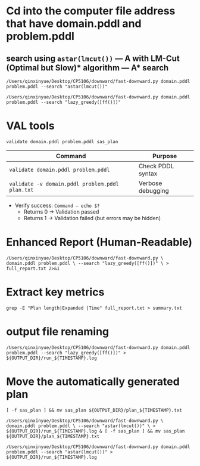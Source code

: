 # Cd into the computer file address that have domain.pddl and problem.pddl 
## search using `astar(lmcut())` —  A with LM-Cut (Optimal but Slow)* algorithm — A* search
`/Users/qinxinyue/Desktop/CP5106/downward/fast-downward.py domain.pddl problem.pddl --search "astar(lmcut())"`

`/Users/qinxinyue/Desktop/CP5106/downward/fast-downward.py domain.pddl problem.pddl --search "lazy_greedy([ff()])"`


# VAL tools
`validate domain.pddl problem.pddl sas_plan`

| Command | Purpose |
|-----|-----|
| `validate domain.pddl problem.pddl`   | Check PDDL syntax   |
| `validate -v domain.pddl problem.pddl plan.txt`   | Verbose debugging   |

* Verify success: `Command — echo $?` 
    * Returns 0 → Validation passed
    * Returns 1 → Validation failed (but errors may be hidden)
      
# Enhanced Report (Human-Readable)
`/Users/qinxinyue/Desktop/CP5106/downward/fast-downward.py \
    domain.pddl problem.pddl \
    --search "lazy_greedy([ff()])" \
    > full_report.txt 2>&1`

# Extract key metrics
`grep -E "Plan length|Expanded |Time" full_report.txt > summary.txt`

# output file renaming
`/Users/qinxinyue/Desktop/CP5106/downward/fast-downward.py domain.pddl problem.pddl --search "lazy_greedy([ff()])" > ${OUTPUT_DIR}/run_${TIMESTAMP}.log`

# Move the automatically generated plan
`[ -f sas_plan ] && mv sas_plan ${OUTPUT_DIR}/plan_${TIMESTAMP}.txt`


`/Users/qinxinyue/Desktop/CP5106/downward/fast-downward.py \
    domain.pddl problem.pddl \
    --search "astar(lmcut())" \
    > ${OUTPUT_DIR}/run_${TIMESTAMP}.log & [ -f sas_plan ] && mv sas_plan ${OUTPUT_DIR}/plan_${TIMESTAMP}.txt`


`/Users/qinxinyue/Desktop/CP5106/downward/fast-downward.py domain.pddl problem.pddl --search "astar(lmcut())" > ${OUTPUT_DIR}/run_${TIMESTAMP}.log` 
